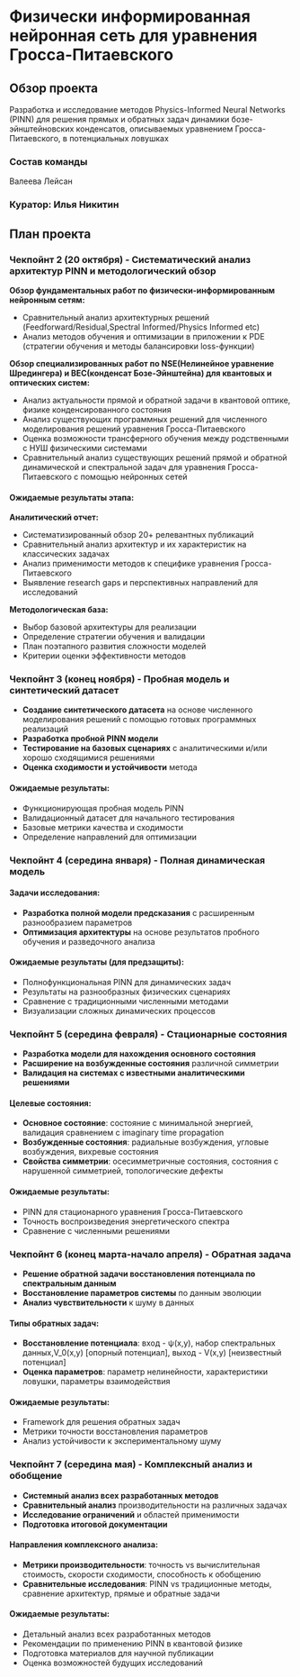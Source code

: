 # Физически информированная нейронная сеть для уравнения Гросса-Питаевского

## Обзор проекта

Разработка и исследование методов Physics-Informed Neural Networks (PINN) для решения прямых и обратных задач динамики бозе-эйнштейновских конденсатов, описываемых уравнением Гросса-Питаевского, в потенциальных ловушках
### Состав команды
Валеева Лейсан
### Куратор: Илья Никитин
## План проекта

### Чекпойнт 2 (20 октября) - Систематический анализ архитектур PINN и методологический обзор
**Обзор фундаментальных работ по физически-информированным нейронным сетям:**
- Сравнительный анализ архитектурных решений (Feedforward/Residual,Spectral Informed/Physics Informed etc)
- Анализ методов обучения и оптимизации в приложении к PDE (стратегии обучения и методы балансировки loss-функции)

**Обзор специализированных работ по NSE(Нелинейное уравнение Шредингера) и BEC(конденсат Бозе-Эйнштейна) для квантовых и оптических систем:**
- Анализ актуальности прямой и обратной задачи в квантовой оптике, физике конденсированного состояния 
- Анализ существующих программных решений для численного моделирования решений уравнения Гросса-Питаевского
- Оценка возможности трансферного обучения между родственными с НУШ физическими системами
- Сравнительный анализ существующих решений прямой и обратной динамической и спектральной задач для уравнения Гросса-Питаевского с помощью нейронных сетей

#### Ожидаемые результаты этапа:

**Аналитический отчет:**
- Систематизированный обзор 20+ релевантных публикаций
- Сравнительный анализ архитектур и их характеристик на классических задачах
- Анализ применимости методов к специфике уравнения Гросса-Питаевского
- Выявление research gaps и перспективных направлений для исследований

**Методологическая база:**
- Выбор базовой архитектуры для реализации
- Определение стратегии обучения и валидации
- План поэтапного развития сложности моделей
- Критерии оценки эффективности методов

### Чекпойнт 3 (конец ноября) - Пробная модель и синтетический датасет
- **Создание синтетического датасета** на основе численного моделирования решений с помощью готовых программных реализаций
- **Разработка пробной PINN модели** 
- **Тестирование на базовых сценариях** с аналитическими и/или хорошо сходящимися решениями
- **Оценка сходимости и устойчивости** метода

#### Ожидаемые результаты:
- Функционирующая пробная модель PINN
- Валидационный датасет для начального тестирования
- Базовые метрики качества и сходимости
- Определение направлений для оптимизации

###  Чекпойнт 4 (середина января) - Полная динамическая модель

#### Задачи исследования:
- **Разработка полной модели предсказания** с расширенным разнообразием параметров
- **Оптимизация архитектуры** на основе результатов пробного обучения и разведочного анализа

#### Ожидаемые результаты (для предзащиты):
- Полнофункциональная PINN для динамических задач
- Результаты на разнообразных физических сценариях
- Сравнение с традиционными численными методами
- Визуализации сложных динамических процессов

### Чекпойнт 5 (середина февраля) - Стационарные состояния
- **Разработка модели для нахождения основного состояния**
- **Расширение на возбужденные состояния** различной симметрии
- **Валидация на системах с известными аналитическими решениями**

#### Целевые состояния:
- **Основное состояние**: состояние с минимальной энергией, валидация сравнением с imaginary time propagation
- **Возбужденные состояния**: радиальные возбуждения, угловые возбуждения, вихревые состояния
- **Свойства симметрии**: осесимметричные состояния, состояния с нарушенной симметрией, топологические дефекты

#### Ожидаемые результаты:
- PINN для стационарного уравнения Гросса-Питаевского
- Точность воспроизведения энергетического спектра
- Сравнение с численными решениями

### Чекпойнт 6 (конец марта-начало апреля) - Обратная задача
- **Решение обратной задачи восстановления потенциала по спектральным данным**
- **Восстановление параметров системы** по данным эволюции
- **Анализ чувствительности** к шуму в данных

#### Типы обратных задач:
- **Восстановление потенциала**: вход - ψ(x,y), набор спектральных данных,V_0(x,y) [опорный потенциал], выход - V(x,y) [неизвестный потенциал]
- **Оценка параметров**: параметр нелинейности, характеристики ловушки, параметры взаимодействия

#### Ожидаемые результаты:
- Framework для решения обратных задач
- Метрики точности восстановления параметров
- Анализ устойчивости к экспериментальному шуму

### Чекпойнт 7 (середина мая) - Комплексный анализ и обобщение

- **Системный анализ всех разработанных методов**
- **Сравнительный анализ** производительности на различных задачах
- **Исследование ограничений** и областей применимости
- **Подготовка итоговой документации** 

#### Направления комплексного анализа:
- **Метрики производительности**: точность vs вычислительная стоимость, скорости сходимости, способность к обобщению
- **Сравнительные исследования**: PINN vs традиционные методы, сравнение архитектур, прямые и обратные задачи

#### Ожидаемые результаты:
- Детальный анализ всех разработанных методов
- Рекомендации по применению PINN в квантовой физике
- Подготовка материалов для научной публикации
- Оценка возможностей будущих исследований
